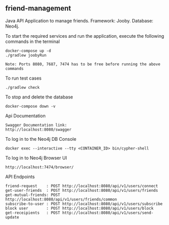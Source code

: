 ## friend-management
Java API Application to manage friends. 
Framework: Jooby. 
Database: Neo4j.


To start the required services and run the application, execute the following commands in the terminal
```
docker-compose up -d
./gradlew joobyRun
```

`Note: Ports 8080, 7687, 7474 has to be free before running the above commands`

To run test cases
```
./gradlew check
```
To stop and delete the database 
```
docker-compose down -v
```

Api Documentation
```
Swagger Documentation link:
http://localhost:8080/swagger

```
To log in to the Neo4j DB Console
```
docker exec --interactive --tty <CONTAINER_ID> bin/cypher-shell
```

To log in to Neo4j Browser UI
```
http://localhost:7474/browser/
```

API Endpoints
```
friend-request    : POST http://localhost:8080/api/v1/users/connect
get-user-friends  : POST http://localhost:8080/api/v1/users/friends
get-mutual-friends: POST http://localhost:8080/api/v1/users/friends/common
subscribe-to-user : POST http://localhost:8080/api/v1/users/subscribe
block user        : POST http://localhost:8080/api/v1/users/block
get-receipients   : POST http://localhost:8080/api/v1/users/send-update 
```
